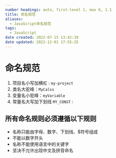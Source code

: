 ```yaml
---
number headings: auto, first-level 1, max 6, 1.1
title: 命名规范
aliases: 
  - JavaScript命名规范
tags: 
  - JavaScript
date created: 2022-07-15 13:42:39
date updated: 2022-12-01 17:55:25
---
```


# 命名规范

1. 项目名小写加横杠 : `my-project`
2. 类名大驼峰：`MyCalss`
3. 变量名小驼峰：`myVariable`
4. 常量名大写加下划线 `MY_CONST` :

## 所有命名规则必须遵循以下规则

- 名称只能由字母、数字、下划线、$符号组成
- 不能以数字开头
- 名称不能使用语言中的关键字
- 坚决不允许出现中文及拼音命名
